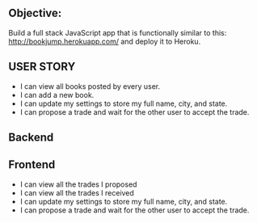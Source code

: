 ## Objective: 
Build a full stack JavaScript app that is functionally similar to this: http://bookjump.herokuapp.com/ and deploy it to Heroku.

## USER STORY
+ I can view all books posted by every user.
+ I can add a new book.
+ I can update my settings to store my full name, city, and state.
+ I can propose a trade and wait for the other user to accept the trade.


## Backend
<!--+ User model require fullname/username, city and state-->
<!--+ get /api/profile will return all my profile information-->
<!--+ post /api/profile will update all my profile information-->

## Frontend
<!--+ I can view all books posted by every user.-->
<!--+ I can register-->
<!--+ I can login-->
<!--+ I can search for a new book after loging in-->
<!--+ I can add a new book after login in-->
<!--+ I can view all *my* books-->
+ I can view all the trades I proposed
+ I can view all the trades I received
+ I can update my settings to store my full name, city, and state.
+ I can propose a trade and wait for the other user to accept the trade.
